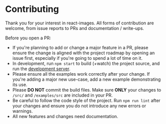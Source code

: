# Contributing

Thank you for your interest in react-images. All forms of contribution are
welcome, from issue reports to PRs and documentation / write-ups.

Before you open a PR:

* If you're planning to add or change a major feature in a PR, please ensure
the change is aligned with the project roadmap by opening an issue first,
especially if you're going to spend a lot of time on it.
* In development, run `npm start` to build (+watch) the project source, and run
the [development server](http://localhost:8000).
* Please ensure all the examples work correctly after your change. If you're
adding a major new use-case, add a new example demonstrating its use.
* Please **DO NOT** commit the build files. Make sure **ONLY** your changes to
`/src/` and `/examples/src` are included in your PR.
* Be careful to follow the code style of the project. Run `npm run lint` after
your changes and ensure you do not introduce any new errors or warnings.
* All new features and changes need documentation.
